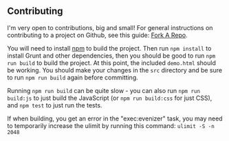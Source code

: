 ## Contributing

I'm very open to contributions, big and small! For general instructions on contributing to a project on Github, see this guide: [Fork A Repo](https://help.github.com/articles/fork-a-repo).

You will need to install [npm](https://www.npmjs.org) to build the project. Then run `npm install` to install Grunt and other dependencies, then you should be good to run `npm run build` to build the project. At this point, the included `demo.html` should be working. You should make your changes in the `src` directory and be sure to run `npm run build` again before committing.

Running `npm run build` can be quite slow - you can also run `npm run build:js` to just build the JavaScript (or `npm run build:css` for just CSS), and `npm test` to just run the tests.

If when building, you get an error in the "exec:evenizer" task, you may need to temporarily increase the ulimit by running this command: `ulimit -S -n 2048`

